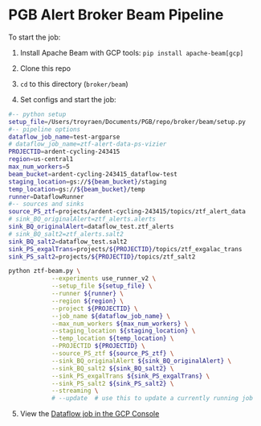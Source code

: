 # PGB Alert Broker Beam Pipeline

To start the job:

1. Install Apache Beam with GCP tools: `pip install apache-beam[gcp]`

2. Clone this repo

3. `cd` to this directory (`broker/beam`)

4. Set configs and start the job:

```bash
#-- python setup
setup_file=/Users/troyraen/Documents/PGB/repo/broker/beam/setup.py
#-- pipeline options
dataflow_job_name=test-argparse
# dataflow_job_name=ztf-alert-data-ps-vizier
PROJECTID=ardent-cycling-243415
region=us-central1
max_num_workers=5
beam_bucket=ardent-cycling-243415_dataflow-test
staging_location=gs://${beam_bucket}/staging
temp_location=gs://${beam_bucket}/temp
runner=DataflowRunner
#-- sources and sinks
source_PS_ztf=projects/ardent-cycling-243415/topics/ztf_alert_data
# sink_BQ_originalAlert=ztf_alerts.alerts
sink_BQ_originalAlert=dataflow_test.ztf_alerts
# sink_BQ_salt2=ztf_alerts.salt2
sink_BQ_salt2=dataflow_test.salt2
sink_PS_exgalTrans=projects/${PROJECTID}/topics/ztf_exgalac_trans
sink_PS_salt2=projects/${PROJECTID}/topics/ztf_salt2

python ztf-beam.py \
            --experiments use_runner_v2 \
            --setup_file ${setup_file} \
            --runner ${runner} \
            --region ${region} \
            --project ${PROJECTID} \
            --job_name ${dataflow_job_name} \
            --max_num_workers ${max_num_workers} \
            --staging_location ${staging_location} \
            --temp_location ${temp_location} \
            --PROJECTID ${PROJECTID} \
            --source_PS_ztf ${source_PS_ztf} \
            --sink_BQ_originalAlert ${sink_BQ_originalAlert} \
            --sink_BQ_salt2 ${sink_BQ_salt2} \
            --sink_PS_exgalTrans ${sink_PS_exgalTrans} \
            --sink_PS_salt2 ${sink_PS_salt2} \
            --streaming \
            # --update  # use this to update a currently running job
```

5. View the [Dataflow job in the GCP Console](https://console.cloud.google.com/dataflow/jobs?project=ardent-cycling-243415)
